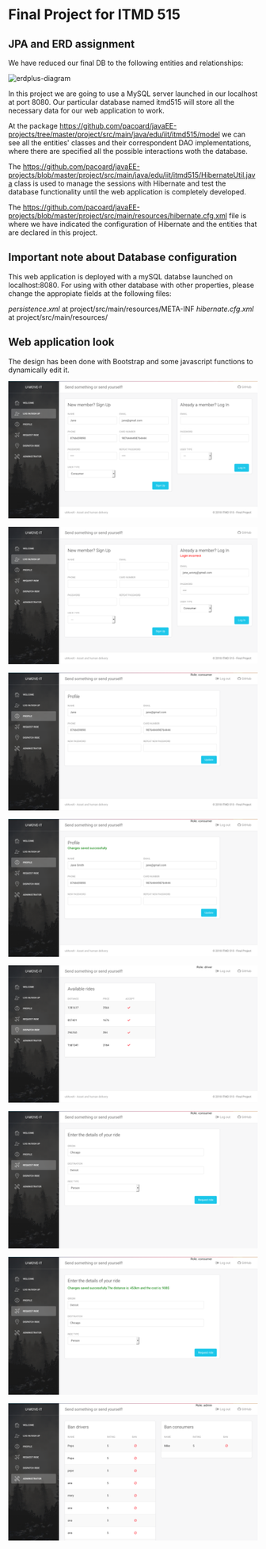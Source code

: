 # Final Project for ITMD 515

## JPA and ERD assignment

We have reduced our final DB to the following entities and relationships:

![erdplus-diagram](https://user-images.githubusercontent.com/6637058/38157993-5b20451a-3452-11e8-9259-671e1b41f0c9.png)


In this project we are going to use a MySQL server launched in our localhost at port 8080. Our particular database named itmd515 will store all the necessary data for our web application to work.

At the package https://github.com/pacoard/javaEE-projects/tree/master/project/src/main/java/edu/iit/itmd515/model we can see all the entities' classes and their correspondent DAO implementations, where there are specified all the possible interactions woth the database.

The https://github.com/pacoard/javaEE-projects/blob/master/project/src/main/java/edu/iit/itmd515/HibernateUtil.java class is used to manage the sessions with Hibernate and test the database functionality until the web application is completely developed.

The https://github.com/pacoard/javaEE-projects/blob/master/project/src/main/resources/hibernate.cfg.xml file is where we have indicated the configuration of Hibernate and the entities that are declared in this project.

## Important note about Database configuration

This web application is deployed with a mySQL databse launched on localhost:8080. For using with other database with other properties, please change the appropiate fields at the following files:

*persistence.xml* at project/src/main/resources/META-INF
*hibernate.cfg.xml* at project/src/main/resources/

## Web application look

The design has been done with Bootstrap and some javascript functions to dynamically edit it.

![](/project/images/register.png)

![](/project/images/fail_login.png)

![](/project/images/profile_view.png)

![](/project/images/profile_changed.png)

![](/project/images/driver_view.png)

![](/project/images/request_view.png)

![](/project/images/request_saved_DB.png)

![](/project/images/admin.png)
